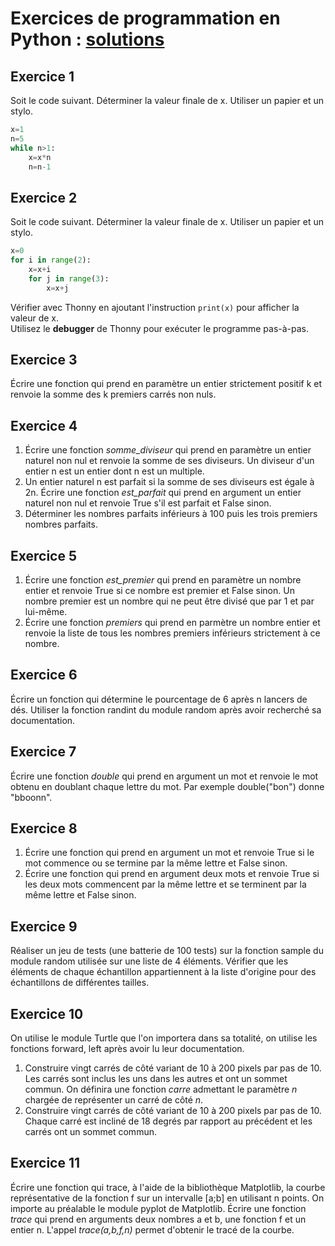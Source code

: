 # Exercices de programmation en Python : [solutions](https://drive.google.com/file/d/1Pc9iHY-0_OENd-HemMCoXgSdWJLPSGRQ/view?usp=sharing)
## Exercice 1

Soit le code suivant. Déterminer la valeur finale de x. Utiliser un papier et un stylo.

```Python
x=1
n=5
while n>1:
    x=x*n
    n=n-1
```

## Exercice 2

Soit le code suivant. Déterminer la valeur finale de x. Utiliser un papier et un stylo.

```Python
x=0
for i in range(2):
    x=x+i
    for j in range(3):
        x=x+j
```
Vérifier avec Thonny en ajoutant l'instruction  ```print(x)``` pour afficher la valeur de x.  
Utilisez le **debugger** de Thonny pour exécuter le programme pas-à-pas.

## Exercice 3

Écrire une fonction qui prend en paramètre un entier strictement positif k et renvoie la somme des k premiers carrés non nuls.


## Exercice 4

1. Écrire une fonction _somme_diviseur_ qui prend en paramètre un entier naturel non nul et renvoie la somme de ses diviseurs. Un diviseur d'un entier n est un entier dont n est un multiple.
2. Un entier naturel n est parfait si la somme de ses diviseurs est égale à 2n. Écrire une fonction _est_parfait_ qui prend en argument un entier naturel non nul et renvoie True s'il est parfait et False sinon.
3. Déterminer les nombres parfaits inférieurs à 100 puis les trois premiers nombres parfaits.


## Exercice 5

1. Écrire une fonction _est_premier_ qui prend en paramètre un nombre entier et renvoie True si ce nombre est premier et False sinon. Un nombre premier est un nombre qui ne peut être divisé que par 1 et par lui-même.
2. Écrire une fonction _premiers_ qui prend en parmètre un nombre entier et renvoie la liste de tous les nombres premiers inférieurs strictement à ce nombre.

## Exercice 6

Écrire un fonction qui détermine le pourcentage de 6 après n lancers de dés. Utiliser la fonction randint du module random après avoir recherché sa documentation.

## Exercice 7

Écrire une fonction _double_ qui prend en argument un mot et renvoie le mot obtenu en doublant chaque lettre du mot. Par exemple double("bon") donne "bboonn".

## Exercice 8

1. Écrire une fonction qui prend en argument un mot et renvoie True si le mot commence ou se termine par la même lettre et False sinon.
2. Écrire une fonction qui prend en argument deux mots et renvoie True si les deux mots commencent par la même lettre et se terminent par la même lettre et False sinon.


## Exercice 9

Réaliser un jeu de tests (une batterie de 100 tests) sur la fonction sample du module random utilisée sur une liste de 4 éléments. Vérifier que les éléments de chaque échantillon appartiennent à la liste d'origine pour des échantillons de différentes tailles.


## Exercice 10

On utilise le module Turtle que l'on importera dans sa totalité, on utilise les fonctions forward, left après avoir lu leur documentation.
1. Construire vingt carrés de côté variant de 10 à 200 pixels par pas de 10. Les carrés sont inclus les uns dans les autres et ont un sommet commun. On définira une fonction _carre_ admettant le paramètre _n_ chargée de représenter un carré de côté _n_.
2. Construire vingt carrés de côté variant de 10 à 200 pixels par pas de 10. Chaque carré est incliné de 18 degrés par rapport au précédent et les carrés ont un sommet commun.


## Exercice 11

Écrire une fonction qui trace, à l'aide de la bibliothèque Matplotlib, la courbe représentative de la fonction f sur un intervalle [a;b] en utilisant n points. On importe au préalable le module pyplot de Matplotlib. Écrire une fonction _trace_ qui prend en arguments deux nombres a et b, une fonction f et un entier n. L'appel _trace(a,b,f,n)_ permet d'obtenir le tracé de la courbe.



